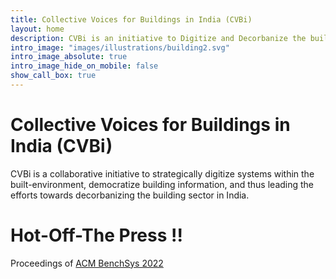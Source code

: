 ```yaml
---
title: Collective Voices for Buildings in India (CVBi)
layout: home
description: CVBi is an initiative to Digitize and Decorbanize the buildings in India.
intro_image: "images/illustrations/building2.svg"
intro_image_absolute: true
intro_image_hide_on_mobile: false
show_call_box: true
---
```


# Collective Voices for Buildings in India (CVBi)

CVBi is a collaborative initiative to strategically digitize systems within the built-environment, democratize building information, and thus leading the efforts towards decorbanizing the building sector in India.

# Hot-Off-The Press !! 

Proceedings of [ACM BenchSys 2022](https://dl.acm.org/doi/abs/10.1145/3563357.3568738)
